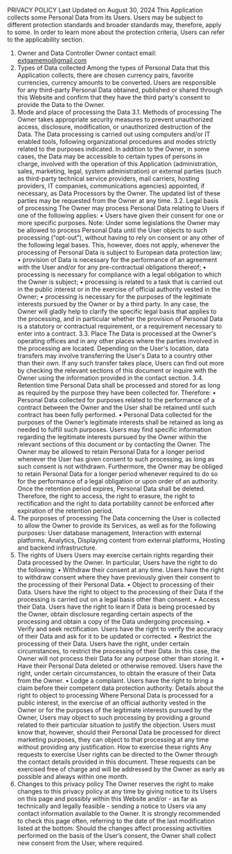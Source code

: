 PRIVACY POLICY
Last Updated on August 30, 2024
This Application collects some Personal Data from its Users. Users may be subject to different protection standards and broader standards may, therefore, apply to some. In order to learn more about the protection criteria, Users can refer to the applicability section.
1. Owner and Data Controller
Owner contact email: extgamemo@gmail.com
2. Types of Data collected
Among the types of Personal Data that this Application collects, there are chosen currency pairs, favorite currencies, currency amounts to be converted. Users are responsible for any third-party Personal Data obtained, published or shared through this Website and confirm that they have the third party's consent to provide the Data to the Owner.
3. Mode and place of processing the Data
3.1. Methods of processing
The Owner takes appropriate security measures to prevent unauthorized access, disclosure, modification, or unauthorized destruction of the Data. The Data processing is carried out using computers and/or IT enabled tools, following organizational procedures and modes strictly related to the purposes indicated. In addition to the Owner, in some cases, the Data may be accessible to certain types of persons in charge, involved with the operation of this Application (administration, sales, marketing, legal, system administration) or external parties (such as third-party technical service providers, mail carriers, hosting providers, IT companies, communications agencies) appointed, if necessary, as Data Processors by the Owner. The updated list of these parties may be requested from the Owner at any time.
3.2. Legal basis of processing
The Owner may process Personal Data relating to Users if one of the following applies:
• Users have given their consent for one or more specific purposes. Note: Under some legislations the Owner may be allowed to process Personal Data until the User objects to such processing (“opt-out”), without having to rely on consent or any other of the following legal bases. This, however, does not apply, whenever the processing of Personal Data is subject to European data protection law;
• provision of Data is necessary for the performance of an agreement with the User and/or for any pre-contractual obligations thereof;
• processing is necessary for compliance with a legal obligation to which the Owner is subject;
• processing is related to a task that is carried out in the public interest or in the exercise of official authority vested in the Owner;
• processing is necessary for the purposes of the legitimate interests pursued by the Owner or by a third party. In any case, the Owner
will gladly help to clarify the specific legal basis that applies to the processing, and in particular whether the provision of Personal Data is a statutory or contractual requirement, or a requirement necessary to enter into a contract.
3.3. Place
The Data is processed at the Owner's operating offices and in any other places where the parties involved in the processing are located.
Depending on the User's location, data transfers may involve transferring the User's Data to a country other than their own.
If any such transfer takes place, Users can find out more by checking the relevant sections of this document or inquire with the Owner using the information provided in the contact section.
3.4. Retention time
Personal Data shall be processed and stored for as long as required by the purpose they have been collected for.
Therefore:
• Personal Data collected for purposes related to the performance of a contract between the Owner and the User shall be retained until such contract has been fully performed.
• Personal Data collected for the purposes of the Owner’s legitimate interests shall be retained as long as needed to fulfill such purposes. Users may find specific information regarding the legitimate interests pursued by the Owner within the relevant sections of this document or by contacting the Owner. The Owner may be allowed to retain Personal Data for a longer period whenever the User has given consent to such processing, as long as such consent is not withdrawn. Furthermore, the Owner may be obliged to retain Personal Data for a longer period whenever required to do so for the performance of a legal obligation or upon order of an authority.
Once the retention period expires, Personal Data shall be deleted. Therefore, the right to access, the right to erasure, the right to rectification and the right to data portability cannot be enforced after expiration of the retention period.
4. The purposes of processing
The Data concerning the User is collected to allow the Owner to provide its Services, as well as for the following purposes: User database management, Interaction with external platforms, Analytics, Displaying content from external platforms, Hosting and backend infrastructure.
5. The rights of Users
Users may exercise certain rights regarding their Data processed by the Owner.
In particular, Users have the right to do the following:
• Withdraw their consent at any time. Users have the right to withdraw consent where they have previously given their consent to the processing of their Personal Data.
• Object to processing of their Data. Users have the right to object to the processing of their Data if the processing is carried out on a legal basis other than consent.
• Access their Data. Users have the right to learn if Data is being processed by the Owner, obtain disclosure regarding certain aspects of the processing and obtain a copy of the Data undergoing processing.
• Verify and seek rectification. Users have the right to verify the accuracy of their Data and ask for it to be updated or corrected.
• Restrict the processing of their Data. Users have the right, under certain circumstances, to restrict the processing of their Data. In this case, the Owner will not process their Data for any purpose other than storing it.
• Have their Personal Data deleted or otherwise removed. Users have the right, under certain circumstances, to obtain the erasure of their Data from the Owner.
• Lodge a complaint. Users have the right to bring a claim before their competent data protection authority.
Details about the right to object to processing Where Personal Data is processed for a public interest, in the exercise of an official authority vested in the Owner or for the purposes of the legitimate interests pursued by the Owner, Users may object to such processing by providing a ground related to their particular situation to justify the objection. Users must know that, however, should their Personal Data be processed for direct marketing purposes, they can object to that processing at any time without providing any justification.
How to exercise these rights Any requests to exercise User rights can be directed to the Owner through the contact details provided in this document. These requests can be exercised free of charge and will be addressed by the Owner as early as possible and always within one month.
7. Changes to this privacy policy
The Owner reserves the right to make changes to this privacy policy at any time by giving notice to its Users on this page and possibly within this Website and/or - as far as technically and legally feasible - sending a notice to Users via any contact information available to the Owner. It is strongly recommended to check this page often, referring to the date of the last modification listed at the bottom.
Should the changes affect processing activities performed on the basis of the User’s consent, the Owner shall collect new consent from the User, where required.
